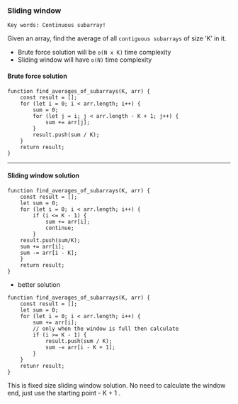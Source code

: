 
### Sliding window

`Key words: Continuous subarray!` 

Given an array, find the average of all `contiguous subarrays` of size ‘K’ in it.

- Brute force solution will be `o(N x K)` time complexity
- Sliding window will have `o(N)` time complexity


#### Brute force solution
```
function find_averages_of_subarrays(K, arr) {
    const result = [];
    for (let i = 0; i < arr.length; i++) {
        sum = 0;
        for (let j = i; j < arr.length - K + 1; j++) {
            sum += arr[j];
        }
        result.push(sum / K);
    }
    return result;
}

```

---

#### Sliding window solution
```
function find_averages_of_subarrays(K, arr) {
    const result = [];
    let sum = 0;
    for (let i = 0; i < arr.length; i++) {
        if (i <= K - 1) {
            sum += arr[i];
            continue;
        }
    result.push(sum/K);
    sum += arr[i];
    sum -= arr[i - K];
    }
    return result;
}

```

- better solution

```
function find_averages_of_subarrays(K, arr) {
    const result = [];
    let sum = 0;
    for (let i = 0; i < arr.length; i++) {
        sum += arr[i];
        // only when the window is full then calculate
        if (i >= K - 1) {
            result.push(sum / K);
            sum -= arr[i - K + 1];
        }
    }
    retunr result;
}

```

This is fixed size sliding window solution. No need to calculate the window end, just use the starting point - K + 1 .
